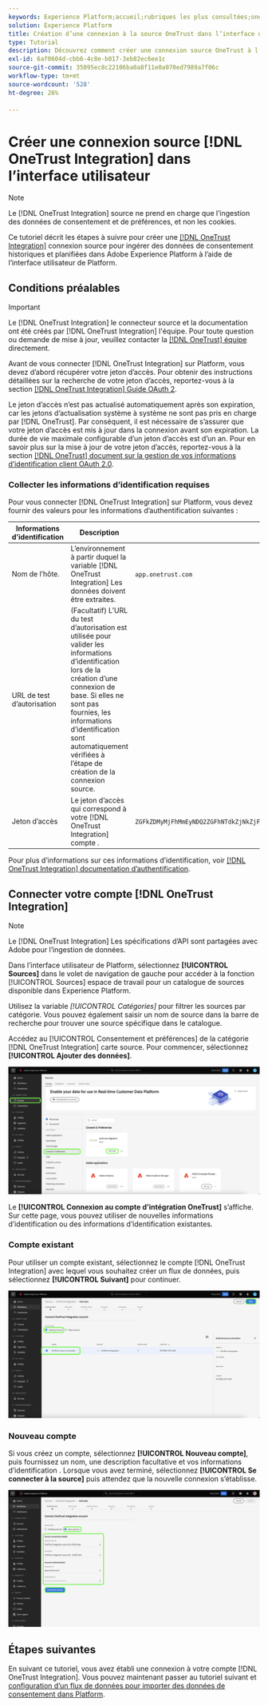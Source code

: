```yaml
---
keywords: Experience Platform;accueil;rubriques les plus consultées;onetrust;OneTrust
solution: Experience Platform
title: Création d’une connexion à la source OneTrust dans l’interface utilisateur
type: Tutorial
description: Découvrez comment créer une connexion source OneTrust à l’aide de l’interface utilisateur de Adobe Experience Platform.
exl-id: 6af0604d-cbb6-4c8e-b017-3eb82ec6ee1c
source-git-commit: 35095ec8c22106ba0a8f11e0a970ed7989a7f06c
workflow-type: tm+mt
source-wordcount: '528'
ht-degree: 26%

---
```


# Créer une connexion source [!DNL OneTrust Integration] dans l’interface utilisateur

>[!NOTE]
>
>Le [!DNL OneTrust Integration] source ne prend en charge que l’ingestion des données de consentement et de préférences, et non les cookies.

Ce tutoriel décrit les étapes à suivre pour créer une [[!DNL OneTrust Integration]](https://my.onetrust.com/s/contactsupport?language=en_US) connexion source pour ingérer des données de consentement historiques et planifiées dans Adobe Experience Platform à l’aide de l’interface utilisateur de Platform.

## Conditions préalables

>[!IMPORTANT]
>
>Le [!DNL OneTrust Integration] le connecteur source et la documentation ont été créés par [!DNL OneTrust Integration] l&#39;équipe. Pour toute question ou demande de mise à jour, veuillez contacter la [[!DNL OneTrust] équipe](https://my.onetrust.com/s/contactsupport?language=en_US) directement.

Avant de vous connecter [!DNL OneTrust Integration] sur Platform, vous devez d’abord récupérer votre jeton d’accès. Pour obtenir des instructions détaillées sur la recherche de votre jeton d’accès, reportez-vous à la section [[!DNL OneTrust Integration] Guide OAuth 2](https://developer.onetrust.com/docs/api-docs-v3/b3A6MjI4OTUyOTc-generate-access-token).

Le jeton d’accès n’est pas actualisé automatiquement après son expiration, car les jetons d’actualisation système à système ne sont pas pris en charge par [!DNL OneTrust]. Par conséquent, il est nécessaire de s’assurer que votre jeton d’accès est mis à jour dans la connexion avant son expiration. La durée de vie maximale configurable d’un jeton d’accès est d’un an. Pour en savoir plus sur la mise à jour de votre jeton d’accès, reportez-vous à la section [[!DNL OneTrust] document sur la gestion de vos informations d’identification client OAuth 2.0](https://developer.onetrust.com/docs/documentation/ZG9jOjIyODk1MTUw-managing-o-auth-2-0-client-credentials).

### Collecter les informations d’identification requises

Pour vous connecter [!DNL OneTrust Integration] sur Platform, vous devez fournir des valeurs pour les informations d’authentification suivantes :

| Informations d’identification | Description | Exemple |
| --- | --- | --- |
| Nom de l’hôte. | L’environnement à partir duquel la variable [!DNL OneTrust Integration] Les données doivent être extraites. | `app.onetrust.com` |
| URL de test d’autorisation | (Facultatif) L’URL du test d’autorisation est utilisée pour valider les informations d’identification lors de la création d’une connexion de base. Si elles ne sont pas fournies, les informations d’identification sont automatiquement vérifiées à l’étape de création de la connexion source. |  |
| Jeton d’accès | Le jeton d’accès qui correspond à votre [!DNL OneTrust Integration] compte . | `ZGFkZDMyMjFhMmEyNDQ2ZGFhNTdkZjNkZjFmM2IyOWE6QjlUSERVUTNjOFVsRmpEZTJ6Vk9oRnF3Sk8xNlNtcm4=` |

Pour plus d’informations sur ces informations d’identification, voir [[!DNL OneTrust Integration] documentation d’authentification](https://developer.onetrust.com/docs/api-docs-v3/b3A6MjI4OTUyOTc-generate-access-token).

## Connecter votre compte [!DNL OneTrust Integration]

>[!NOTE]
>
>Le [!DNL OneTrust Integration] Les spécifications d’API sont partagées avec Adobe pour l’ingestion de données.

Dans l’interface utilisateur de Platform, sélectionnez **[!UICONTROL Sources]** dans le volet de navigation de gauche pour accéder à la fonction [!UICONTROL Sources] espace de travail pour un catalogue de sources disponible dans Experience Platform.

Utilisez la variable *[!UICONTROL Catégories]* pour filtrer les sources par catégorie. Vous pouvez également saisir un nom de source dans la barre de recherche pour trouver une source spécifique dans le catalogue.

Accédez au [!UICONTROL Consentement et préférences] de la catégorie [!DNL OneTrust Integration] carte source. Pour commencer, sélectionnez **[!UICONTROL Ajouter des données]**.

![Catalogue des sources de l’interface utilisateur Experience Platform.](../../../../images/tutorials/create/onetrust/catalog.png)

Le **[!UICONTROL Connexion au compte d’intégration OneTrust]** s’affiche. Sur cette page, vous pouvez utiliser de nouvelles informations d’identification ou des informations d’identification existantes.

### Compte existant

Pour utiliser un compte existant, sélectionnez le compte [!DNL OneTrust Integration] avec lequel vous souhaitez créer un flux de données, puis sélectionnez **[!UICONTROL Suivant]** pour continuer.

![L’étape d’authentification du compte existant dans le workflow des sources.](../../../../images/tutorials/create/onetrust/existing.png)

### Nouveau compte

Si vous créez un compte, sélectionnez **[!UICONTROL Nouveau compte]**, puis fournissez un nom, une description facultative et vos informations d’identification . Lorsque vous avez terminé, sélectionnez **[!UICONTROL Se connecter à la source]** puis attendez que la nouvelle connexion s’établisse.

![Nouvelle étape d’authentification du compte dans le workflow des sources.](../../../../images/tutorials/create/onetrust/new.png)

## Étapes suivantes

En suivant ce tutoriel, vous avez établi une connexion à votre compte [!DNL OneTrust Integration]. Vous pouvez maintenant passer au tutoriel suivant et [configuration d’un flux de données pour importer des données de consentement dans Platform](../../dataflow/consent-and-preferences.md).
